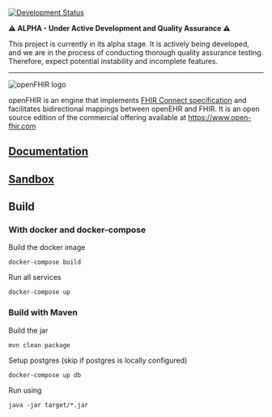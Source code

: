 [![Development Status](https://img.shields.io/badge/Development%20Status-Alpha-red)](https://en.wikipedia.org/wiki/Software_release_life_cycle#Alpha)


**⚠️ ALPHA - Under Active Development and Quality Assurance ⚠️**

This project is currently in its alpha stage. It is actively being developed, and we are in the process of conducting thorough quality assurance testing. Therefore, expect potential instability and incomplete features.

-----------

![openFHIR logo](https://open-fhir.com/images/openFIHR-logo-color-dark-horizontal-1.svg)

openFHIR is an engine that implements [FHIR Connect specification](https://sevkohler.github.io/FHIRconnect-spec/build/site/FHIRconnect/v1.0.0/index.html) and facilitates bidirectional mappings between openEHR and FHIR.
It is an open source edition of the commercial offering available at https://www.open-fhir.com

## [Documentation](https://open-fhir.com/documentation/index.html)
## [Sandbox](https://sandbox.open-fhir.com/)

## Build
### With docker and docker-compose

Build the docker image
```
docker-compose build
```

Run all services
```
docker-compose up
```

### Build with Maven
Build the jar
```
mvn clean package
```

Setup postgres (skip if postgres is locally configured)
```
docker-compose up db
```

Run using
```
java -jar target/*.jar
```

